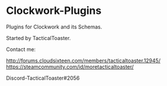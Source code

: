 # Clockwork-Plugins
Plugins for Clockwork and its Schemas.

Started by TacticalToaster.

Contact me:

http://forums.cloudsixteen.com/members/tacticaltoaster.12945/
https://steamcommunity.com/id/moretacticaltoaster/

Discord-TacticalToaster#2056
